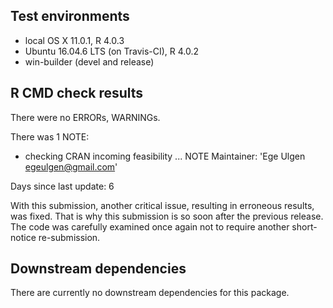 ## Test environments
* local OS X 11.0.1, R 4.0.3
* Ubuntu 16.04.6 LTS (on Travis-CI), R 4.0.2
* win-builder (devel and release)

## R CMD check results
There were no ERRORs, WARNINGs. 

There was 1 NOTE:
* checking CRAN incoming feasibility ... NOTE
Maintainer: 'Ege Ulgen <egeulgen@gmail.com>'

Days since last update: 6

  With this submission, another critical issue, resulting in erroneous results, 
  was fixed. That is why this submission is so soon after the previous release. 
  The code was carefully examined once again not to require another short-notice 
  re-submission.
  
## Downstream dependencies
There are currently no downstream dependencies for this package.
